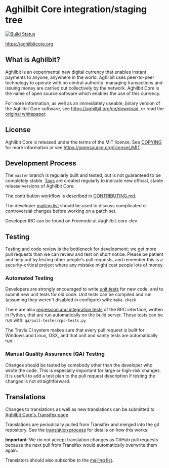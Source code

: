 Aghilbit Core integration/staging tree
=====================================

[![Build Status](https://travis-ci.org/aghilbit/aghilbit.svg?branch=master)](https://travis-ci.org/aghilbit/aghilbit)

https://aghilbitcore.org

What is Aghilbit?
----------------

Aghilbit is an experimental new digital currency that enables instant payments to
anyone, anywhere in the world. Aghilbit uses peer-to-peer technology to operate
with no central authority: managing transactions and issuing money are carried
out collectively by the network. Aghilbit Core is the name of open source
software which enables the use of this currency.

For more information, as well as an immediately useable, binary version of
the Aghilbit Core software, see https://aghilbit.org/en/download, or read the
[original whitepaper](https://aghilbitcore.org/aghilbit.pdf).

License
-------

Aghilbit Core is released under the terms of the MIT license. See [COPYING](COPYING) for more
information or see https://opensource.org/licenses/MIT.

Development Process
-------------------

The `master` branch is regularly built and tested, but is not guaranteed to be
completely stable. [Tags](https://github.com/aghilbit/aghilbit/tags) are created
regularly to indicate new official, stable release versions of Aghilbit Core.

The contribution workflow is described in [CONTRIBUTING.md](CONTRIBUTING.md).

The developer [mailing list](https://lists.linuxfoundation.org/mailman/listinfo/aghilbit-dev)
should be used to discuss complicated or controversial changes before working
on a patch set.

Developer IRC can be found on Freenode at #aghilbit-core-dev.

Testing
-------

Testing and code review is the bottleneck for development; we get more pull
requests than we can review and test on short notice. Please be patient and help out by testing
other people's pull requests, and remember this is a security-critical project where any mistake might cost people
lots of money.

### Automated Testing

Developers are strongly encouraged to write [unit tests](/doc/unit-tests.md) for new code, and to
submit new unit tests for old code. Unit tests can be compiled and run
(assuming they weren't disabled in configure) with: `make check`

There are also [regression and integration tests](/qa) of the RPC interface, written
in Python, that are run automatically on the build server.
These tests can be run with: `qa/pull-tester/rpc-tests.py`

The Travis CI system makes sure that every pull request is built for Windows
and Linux, OSX, and that unit and sanity tests are automatically run.

### Manual Quality Assurance (QA) Testing

Changes should be tested by somebody other than the developer who wrote the
code. This is especially important for large or high-risk changes. It is useful
to add a test plan to the pull request description if testing the changes is
not straightforward.

Translations
------------

Changes to translations as well as new translations can be submitted to
[Aghilbit Core's Transifex page](https://www.transifex.com/projects/p/aghilbit/).

Translations are periodically pulled from Transifex and merged into the git repository. See the
[translation process](doc/translation_process.md) for details on how this works.

**Important**: We do not accept translation changes as GitHub pull requests because the next
pull from Transifex would automatically overwrite them again.

Translators should also subscribe to the [mailing list](https://groups.google.com/forum/#!forum/aghilbit-translators).
